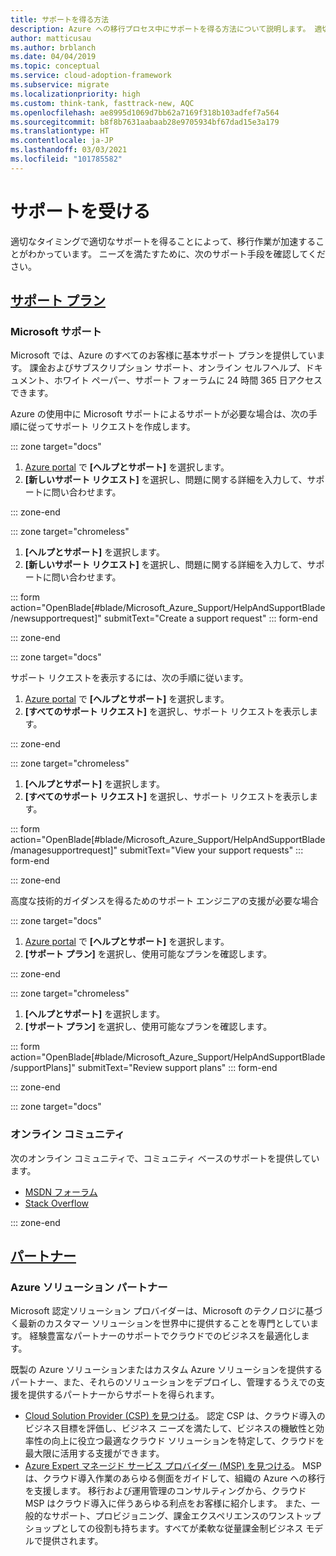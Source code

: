 ```yaml
---
title: サポートを得る方法
description: Azure への移行プロセス中にサポートを得る方法について説明します。 適切なサポートを得ることが、移行作業の加速につながります。
author: matticusau
ms.author: brblanch
ms.date: 04/04/2019
ms.topic: conceptual
ms.service: cloud-adoption-framework
ms.subservice: migrate
ms.localizationpriority: high
ms.custom: think-tank, fasttrack-new, AQC
ms.openlocfilehash: ae8995d1069d7bb62a7169f318b103adfef7a564
ms.sourcegitcommit: b8f8b7631aabaab28e9705934bf67dad15e3a179
ms.translationtype: HT
ms.contentlocale: ja-JP
ms.lasthandoff: 03/03/2021
ms.locfileid: "101785582"
---
```

<!-- cSpell:ignore MSPs -->

# <a name="get-assistance"></a>サポートを受ける

適切なタイミングで適切なサポートを得ることによって、移行作業が加速することがわかっています。 ニーズを満たすために、次のサポート手段を確認してください。

## <a name="support-plans"></a>[サポート プラン](#tab/SupportPlans)

### <a name="microsoft-support"></a>Microsoft サポート

Microsoft では、Azure のすべてのお客様に基本サポート プランを提供しています。 課金およびサブスクリプション サポート、オンライン セルフヘルプ、ドキュメント、ホワイト ペーパー、サポート フォーラムに 24 時間 365 日アクセスできます。

Azure の使用中に Microsoft サポートによるサポートが必要な場合は、次の手順に従ってサポート リクエストを作成します。

::: zone target="docs"

1. [Azure portal](https://portal.azure.com) で **[ヘルプとサポート]** を選択します。
1. **[新しいサポート リクエスト]** を選択し、問題に関する詳細を入力して、サポートに問い合わせます。

::: zone-end

::: zone target="chromeless"

1. **[ヘルプとサポート]** を選択します。
1. **[新しいサポート リクエスト]** を選択し、問題に関する詳細を入力して、サポートに問い合わせます。

::: form action="OpenBlade[#blade/Microsoft_Azure_Support/HelpAndSupportBlade/newsupportrequest]" submitText="Create a support request" ::: form-end

::: zone-end

::: zone target="docs"

サポート リクエストを表示するには、次の手順に従います。

1. [Azure portal](https://portal.azure.com) で **[ヘルプとサポート]** を選択します。
1. **[すべてのサポート リクエスト]** を選択し、サポート リクエストを表示します。

::: zone-end

::: zone target="chromeless"

1. **[ヘルプとサポート]** を選択します。
1. **[すべてのサポート リクエスト]** を選択し、サポート リクエストを表示します。

::: form action="OpenBlade[#blade/Microsoft_Azure_Support/HelpAndSupportBlade/managesupportrequest]" submitText="View your support requests" ::: form-end

::: zone-end

高度な技術的ガイダンスを得るためのサポート エンジニアの支援が必要な場合

::: zone target="docs"

1. [Azure portal](https://portal.azure.com) で **[ヘルプとサポート]** を選択します。
1. **[サポート プラン]** を選択し、使用可能なプランを確認します。

::: zone-end

::: zone target="chromeless"

1. **[ヘルプとサポート]** を選択します。
1. **[サポート プラン]** を選択し、使用可能なプランを確認します。

::: form action="OpenBlade[#blade/Microsoft_Azure_Support/HelpAndSupportBlade/supportPlans]" submitText="Review support plans" ::: form-end

::: zone-end

::: zone target="docs"

### <a name="online-communities"></a>オンライン コミュニティ

次のオンライン コミュニティで、コミュニティ ベースのサポートを提供しています。

- [MSDN フォーラム](https://social.msdn.microsoft.com/Forums/home?forum=windowsazureplatform%2Cazuremarketplace%2Cwindowsazureplatformctp)
- [Stack Overflow](https://stackoverflow.com/questions/tagged/azure)

::: zone-end

## <a name="partners"></a>[パートナー](#tab/Partners)

### <a name="azure-solutions-partner"></a>Azure ソリューション パートナー

Microsoft 認定ソリューション プロバイダーは、Microsoft のテクノロジに基づく最新のカスタマー ソリューションを世界中に提供することを専門としています。 経験豊富なパートナーのサポートでクラウドでのビジネスを最適化します。

既製の Azure ソリューションまたはカスタム Azure ソリューションを提供するパートナー、また、それらのソリューションをデプロイし、管理するうえでの支援を提供するパートナーからサポートを得られます。

- [Cloud Solution Provider (CSP) を見つける](https://www.microsoft.com/solution-providers/home)。 認定 CSP は、クラウド導入のビジネス目標を評価し、ビジネス ニーズを満たして、ビジネスの機敏性と効率性の向上に役立つ最適なクラウド ソリューションを特定して、クラウドを最大限に活用する支援ができます。
- [Azure Expert マネージド サービス プロバイダー (MSP) を見つける](https://www.microsoft.com/azure/partners/azureexpertmsp?filters=all)。 MSP は、クラウド導入作業のあらゆる側面をガイドして、組織の Azure への移行を支援します。 移行および運用管理のコンサルティングから、クラウド MSP はクラウド導入に伴うあらゆる利点をお客様に紹介します。 また、一般的なサポート、プロビジョニング、課金エクスペリエンスのワンストップ ショップとしての役割も持ちます。すべてが柔軟な従量課金制ビジネス モデルで提供されます。
